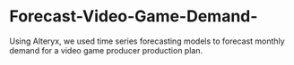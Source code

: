 # Forecast-Video-Game-Demand-
Using Alteryx, we used time series forecasting models to forecast monthly demand for a video game producer production plan.
